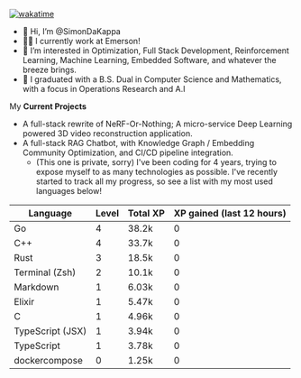 
[![wakatime](https://wakatime.com/badge/user/50e6c678-94a9-4739-af51-360aeb113c51.svg)](https://wakatime.com/@50e6c678-94a9-4739-af51-360aeb113c51)

- 👋 Hi, I’m @SimonDaKappa
- 🧑‍💼 I currently work at Emerson!
- 👀 I’m interested in Optimization, Full Stack Development, Reinforcement Learning, Machine Learning, Embedded Software, and whatever the breeze brings.
- 🌱 I graduated with a B.S. Dual in Computer Science and Mathematics, with a focus in Operations Research and A.I

My **Current Projects** 
- A full-stack rewrite of NeRF-Or-Nothing; A micro-service Deep Learning powered 3D video reconstruction application.
- A full-stack RAG Chatbot, with Knowledge Graph / Embedding Community Optimization, and CI/CD pipeline integration.
  - (This one is private, sorry)
I've been coding for 4 years, trying to expose myself to as many technologies as possible. I've recently started to track all my progress, so see
a list with my most used languages below!

| Language | Level | Total XP | XP gained (last 12 hours) |
| --- | --- | --- | --- |
| Go | 4 | 38.2k | 0 |
| C++ | 4 | 33.7k | 0 |
| Rust | 3 | 18.5k | 0 |
| Terminal (Zsh) | 2 | 10.1k | 0 |
| Markdown | 1 | 6.03k | 0 |
| Elixir | 1 | 5.47k | 0 |
| C | 1 | 4.96k | 0 |
| TypeScript (JSX) | 1 | 3.94k | 0 |
| TypeScript | 1 | 3.78k | 0 |
| dockercompose | 0 | 1.25k | 0 |